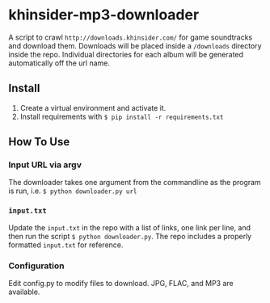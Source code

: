 # khinsider-mp3-downloader

A script to crawl `http://downloads.khinsider.com/` for game soundtracks and download them. Downloads will be placed inside a `/downloads` directory inside the repo. Individual directories for each album will be generated automatically off the url name.

## Install
1. Create a virtual environment and activate it.
2. Install requirements with `$ pip install -r requirements.txt`

## How To Use

### Input URL via argv

The downloader takes one argument from the commandline as the program is run, i.e. `$ python downloader.py url`

### `input.txt`

Update the `input.txt` in the repo with a list of links, one link per line, and then run the script `$ python downloader.py`.
The repo includes a properly formatted `input.txt` for reference.

### Configuration

Edit config.py to modify files to download. JPG, FLAC, and MP3 are available.